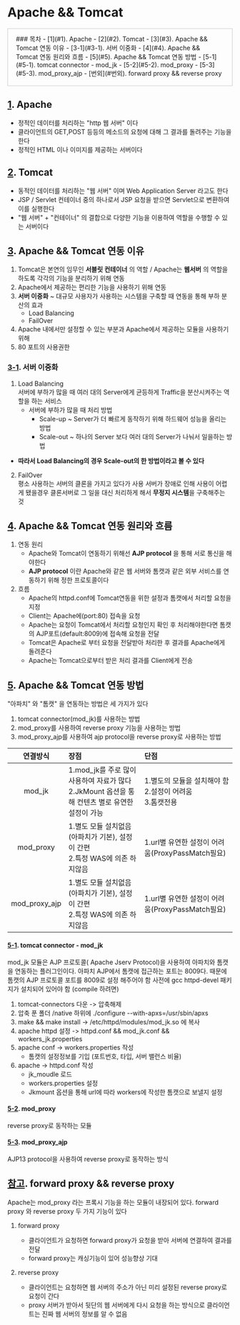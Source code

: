 <style>
#toc {
  border: 1px solid #ccc;
  display: inline-block;
  padding: 12px 20px 18px 18px;
}
</style>

# Apache && Tomcat
<div id="toc">
### 목차
- [1](#1). Apache
- [2](#2). Tomcat
- [3](#3). Apache && Tomcat 연동 이유
    - [3-1](#3-1). 서버 이중화
- [4](#4). Apache && Tomcat 연동 원리와 흐름
- [5](#5). Apache && Tomcat 연동 방법
    - [5-1](#5-1). tomcat connector - mod_jk
    - [5-2](#5-2). mod_proxy
    - [5-3](#5-3). mod_proxy_ajp
- [번외](#번외). forward proxy && reverse proxy
</div>


## [1](#toc). Apache <a id="1"/>
- 정적인 데이터를 처리하는 "http 웹 서버" 이다
- 클라이언트의 GET,POST 등등의 메소드의 요청에 대해 그 결과를 돌려주는 기능을 한다
- 정적인 HTML 이나 이미지를 제공하는 서버이다


## [2](#toc). Tomcat <a id="2"/>
- 동적인 데이터를 처리하는 "웹 서버" 이며 Web Application Server 라고도 한다
- JSP / Servlet 컨테이너 중의 하나로서 JSP 요청을 받으면 Servlet으로 변환하여 이를 실행한다
- "웹 서버" + "컨테이너" 의 결합으로 다양한 기능을 이용하여 역할을 수행할 수 있는 서버이다


## [3](#toc). Apache && Tomcat 연동 이유 <a id="3"/>
1. Tomcat은 본연의 임무인 **서블릿 컨테이너** 의 역할 / Apache는 **웹서버** 의 역할을 하도록 각각의 기능을 분리하기 위해 연동
2. Apache에서 제공하는 편리한 기능을 사용하기 위해 연동
3. **서버 이중화** ~ 대규모 사용자가 사용하는 시스템을 구축할 때 연동을 통해 부하 분산의 효과
    - Load Balancing
    - FailOver
4. Apache 내에서만 설정할 수 있는 부분과 Apache에서 제공하는 모듈을 사용하기 위해
5. 80 포트의 사용권한

### [3-1](#toc). 서버 이중화 <a id="3-1"/>
1. Load Balancing  
서버에 부하가 많을 때 여러 대의 Server에게 균등하게 Traffic을 분산시켜주는 역할을 하는 서비스
    - 서버에 부하가 많을 때 처리 방법
        - Scale-up ~ Server가 더 빠르게 동작하기 위해 하드웨어 성능을 올리는 방법
        - Scale-out ~ 하나의 Server 보다 여러 대의 Server가 나눠서 일을하는 방법
* **따라서 Load Balancing의 경우 Scale-out의 한 방법이라고 볼 수 있다**
2. FailOver  
평소 사용하는 서버의 클론을 가지고 있다가 사용 서버가 장애로 인해 사용이 어렵게 됐을경우 클론서버로 그 일을 대신 처리하게 해서 **무정지 시스템**을 구축해주는 것

## [4](#toc). Apache && Tomcat 연동 원리와 흐름 <a id="4"/>
1. 연동 원리
    - Apache와 Tomcat이 연동하기 위해선 **AJP protocol** 을 통해 서로 통신을 해야한다
    - **AJP protocol** 이란 Apache와 같은 웹 서버와 톰캣과 같은 외부 서비스를 연동하기 위해 정한 프로토콜이다
2. 흐름
    - Apache의 httpd.conf에 Tomcat연동을 위한 설정과 톰캣에서 처리할 요청을 지정
    - Client는 Apache에(port:80) 접속을 요청
    - Apache는 요청이 Tomcat에서 처리할 요청인지 확인 후 처리해야한다면  톰캣의 AJP포트(default:8009)에 접속해 요청을 전달
    - Tomcat은 Apache로 부터 요청을 전달받아 처리한 후 결과를 Apache에게 돌려준다
    - Apache는 Tomcat으로부터 받은 처리 결과를 Client에게 전송


## [5](#toc). Apache && Tomcat 연동 방법 <a id="5"/>
"아파치" 와 "톰캣" 을 연동하는 방법은 세 가지가 있다

1. tomcat connector(mod_jk)를 사용하는 방법
2. mod_proxy를 사용하여 reverse proxy 기능을 사용하는 방법
3. mod_proxy_ajp를 사용하여 ajp protocol을 reverse proxy로 사용하는 방법

|연결방식|장점|단점|
|:---:|:---|:---|
|mod_jk|1.mod_jk를 주로 많이 사용하여 자료가 많다<br>2.JkMount 옵션을 통해 컨텐츠 별로 유연한 설정이 가능|1.별도의 모듈을 설치해야 함<br>2.설정이 어려움<br>3.톰캣전용|
|mod_proxy|1.별도 모듈 설치없음(아파치가 기본), 설정이 간편<br>2.특정 WAS에 의존 하지않음|1.url별 유연한 설정이 어려움(ProxyPassMatch필요)|
|mod_proxy_ajp|1.별도 모듈 설치없음(아파치가 기본), 설정이 간편<br>2.특정 WAS에 의존 하지않음|1.url별 유연한 설정이 어려움(ProxyPassMatch필요)


#### [5-1](#toc). tomcat connector - mod_jk <a id="5-1"/>
mod_jk 모듈은 AJP 프로토콜( Apache Jserv Protocol)을 사용하여 아파치와 톰캣을 연동하는 플러그인이다. 아파치 AJP에서 톰캣에 접근하는 포트는 8009다. 때문에 톰캣의 AJP 프로토콜 포트를 8009로 설정 해주어야 함
사전에 gcc httpd-devel 패키지가 설치되어 있어야 함 (compile 하려면)

1. tomcat-connectors 다운 -> 압축해제
2. 압축 푼 폴더 /native 하위에 ./configure --with-apxs=/usr/sbin/apxs
3. make && make install -> /etc/httpd/modules/mod_jk.so 에 복사
4. apache httpd 설정 -> httpd.conf && mod_jk.conf && workers_jk.properties
5. apache conf -> workers.properties 작성
    - 톰캣의 설정정보를 기입 (포트번호, 타입, 서버 밸런스 비율)
6. apache -> httpd.conf 작성
    - jk_moudle 로드
    - workers.properties 설정
    - Jkmount 옵션을 통해 url에 따라 workers에 작성한 톰캣으로 보낼지 설정

#### [5-2](#toc). mod_proxy <a id="5-2"/>
reverse proxy로 동작하는 모듈

#### [5-3](#toc). mod_proxy_ajp <a id="5-3"/>
AJP13 protocol을 사용하여 reverse proxy로 동작하는 방식  

## [참고](#toc). forward proxy && reverse proxy <a id="참고"/>
Apache는 mod_proxy 라는 프록시 기능을 하는 모듈이 내장되어 있다. forward proxy 와 reverse proxy 두 가지 기능이 있다

1. forward proxy 
    - 클라이언트가 요청하면 forward proxy가 요청을 받아 서버에 연결하여 결과를 전달
    - forward proxy는 캐싱기능이 있어 성능향상 기대

2. reverse proxy
    - 클라이언트는 요청하면 웹 서버의 주소가 아닌 미리 설정된 reverse proxy로 요청이 간다 
    - proxy 서버가 받아서 뒷단의 웹 서버에게 다시 요청을 하는 방식으로 클라이언트는 진짜 웹 서버의 정보를 알 수 없음


